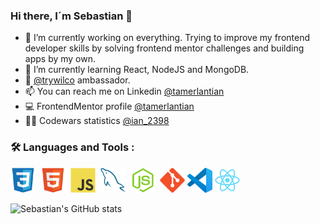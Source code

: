 ### Hi there, I´m Sebastian 👋

- 🔭 I’m currently working on everything. Trying to improve my frontend developer skills by solving frontend mentor challenges and building apps by my own.
- 🌱 I’m currently learning React, NodeJS and MongoDB.
- 👯 [@trywilco](https://app.wilco.gg/portfolio/tamerlantian) ambassador.
- 📫 You can reach me on Linkedin [@tamerlantian](https://www.linkedin.com/in/sebastian-hoyos-piedrahita-870293252/) 
- 💻 FrontendMentor profile [@tamerlantian](https://www.frontendmentor.io/profile/tamerlantian)
- 👨‍💻 Codewars statistics [@ian_2398](https://www.codewars.com/users/ian_2398/)

### :hammer_and_wrench: Languages and Tools :
<div>
  <img src="https://github.com/devicons/devicon/blob/master/icons/css3/css3-original.svg"  title="CSS3" alt="CSS" width="40" height="40"/>&nbsp;
  <img src="https://github.com/devicons/devicon/blob/master/icons/html5/html5-original.svg" title="HTML5" alt="HTML" width="40" height="40"/>&nbsp;
  <img src="https://github.com/devicons/devicon/blob/master/icons/javascript/javascript-original.svg" title="JavaScript" alt="JavaScript" width="40" height="40"/>&nbsp;
  <img src="https://github.com/devicons/devicon/blob/master/icons/mysql/mysql-original.svg" title="MySQL"  alt="MySQL" width="40" height="40"/>&nbsp;
  <img src="https://github.com/devicons/devicon/blob/master/icons/nodejs/nodejs-original.svg" title="NodeJS" alt="NodeJS" width="40" height="40"/>&nbsp;
  <img src="https://github.com/devicons/devicon/blob/master/icons/git/git-original.svg" title="Git" **alt="Git" width="40" height="40"/>
  <img src="https://github.com/devicons/devicon/blob/master/icons/vscode/vscode-original.svg" title="VSCode" **alt="VSCode" width="40" height="40"/>
  <img src="https://github.com/devicons/devicon/blob/master/icons/react/react-original.svg" title="React" **alt="React" width="40" height="40"/>
  
</div>

![Sebastian's GitHub stats](https://github-readme-stats.vercel.app/api?username=tamerlantian&show_icons=true&theme=radical)
